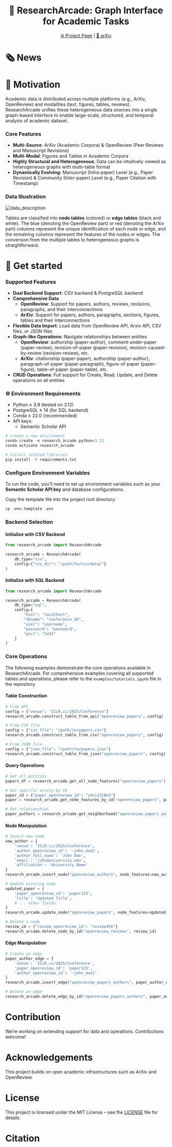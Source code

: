 <h1 align="center">🎡 ResearchArcade: Graph Interface for Academic Tasks</h1>

<p align="center">
    <a href="https://ulab-uiuc.github.io/research_arcade/">🌐 Project Page</a> |
    <a href="TODO">📜 arXiv</a>
<p>

<div align="center">

</div>

# 🗞️ News

<!-- # 👋🏻 Introduction

ResearchArcade is a graph interface for academic tasks. It utilizes a coherent multi-table format with graph structures to organize data from different sources and multiple modalities. And it preserves temporal evolution at both the manuscript and community levels. -->

# 🧭 Motivation

Academic data is distributed across multiple platforms (e.g., ArXiv, OpenReview) and modalities (text, figures, tables, reviews). ResearchArcade unifies these heterogeneous data sources into a single graph-based interface to enable large-scale, structured, and temporal analysis of academic dataset.

### Core Features

- **Multi-Source**: ArXiv (Academic Corpora) & OpenReview (Peer Reviews and Manuscript Revisions)
- **Multi-Modal**: Figures and Tables in Academic Corpora
- **Highly Structural and Heterogeneous**: Data can be intuitively viewed as heterogeneous graphs with multi-table format
- **Dynamically Evolving**: Manuscript (Intra-paper) Level (e.g., Paper Revision) & Community (Inter-paper) Level (e.g., Paper Citation with Timestamp)

### Data Illustration

![data_description](./assets/research_arcade.png)

Tables are classified into **node tables** (colored) or **edge tables** (black and white). The blue (denoting the OpenReview part) or red (denoting the ArXiv part) columns represent the unique identification of each node or edge, and the remaining columns represent the features of the nodes or edges. The conversion from the multiple tables to heterogeneous graphs is straightforward.

# 🚀 Get started

### Supported Features

- **Dual Backend Support**: CSV backend & PostgreSQL backend
- **Comprehensive Data**
    - **OpenReview**: Support for papers, authors, reviews, revisions, paragraphs, and their interconnections
    - **ArXiv**: Support for papers, authors, paragraphs, sections, figures, tables and their interconnections
- **Flexible Data Import**: Load data from OpenReview API, Arxiv API, CSV files, or JSON files
- **Graph-like Operations**: Navigate relationships between entities
    - **OpenReview**: authorship (paper-author), comment-under-paper (paper-review), revision-of-paper (paper-revision), revision-caused-by-review (revision-review), etc.
    - **ArXiv**: citationship (paper-paper), authorship (paper-author), paragraph-of-paper (paper-paragraph), figure-of-paper (paper-figure), table-of-paper (paper-table), etc.
- **CRUD Operations**: Full support for Create, Read, Update, and Delete operations on all entities

### ⚙️ Environment Requirements
- Python ≥ 3.9 (tested on 3.12)
- PostgreSQL ≥ 14 (for SQL backend)
- Conda ≥ 22.0 (recommended)
- API keys:
  - Semantic Scholar API
  <!-- - Other APIs of user's choice/convenience -->

```python
# create a new environment
conda create -n research_arcade python=3.12
conda activate research_arcade

# install related libraries
pip install -r requirements.txt
```

### Configure Environment Variables

To run the code, you’ll need to set up environment variables such as your **Semantic Scholar API key** and database configurations.

Copy the template file into the project root directory:
```bash
cp .env.template .env
```

### Backend Selection

#### Initialize with CSV Backend

```python
from research_arcade import ResearchArcade

research_arcade = ResearchArcade(
    db_type="csv",
    config={"csv_dir": "/path/to/csv/data/"}
)
```

#### Initialize with SQL Backend

```python
from research_arcade import ResearchArcade

research_arcade = ResearchArcade(
    db_type="sql",
    config={
        "host": "localhost",
        "dbname": "conference_db",
        "user": "username",
        "password": "password",
        "port": "5432"
    }
)
```

### Core Operations

The following examples demonstrate the core operations available in ResearchArcade. For comprehensive examples covering all supported tables and operations, please refer to the `examples/tutorials.ipynb` file in the repository.

#### Table Construction

```python
# From API
config = {"venue": "ICLR.cc/2025/Conference"}
research_arcade.construct_table_from_api("openreview_papers", config)

# From CSV file
config = {"csv_file": "/path/to/papers.csv"}
research_arcade.construct_table_from_csv("openreview_papers", config)

# From JSON file
config = {"json_file": "/path/to/papers.json"}
research_arcade.construct_table_from_json("openreview_papers", config)
```

#### Query Operations

```python
# Get all entities
papers_df = research_arcade.get_all_node_features("openreview_papers")

# Get specific entity by ID
paper_id = {"paper_openreview_id": "zGej22CBnS"}
paper = research_arcade.get_node_features_by_id("openreview_papers", paper_id)

# Get relationships
paper_authors = research_arcade.get_neighborhood("openreview_papers_authors", paper_id)
```

#### Node Manipulation

```python
# Insert new node
new_author = {
    'venue': 'ICLR.cc/2025/Conference',
    'author_openreview_id': '~john_doe1',
    'author_full_name': 'John Doe',
    'email': 'john@university.edu',
    'affiliation': 'University Name'
}
research_arcade.insert_node("openreview_authors", node_features=new_author)

# Update existing node
updated_paper = {
    'paper_openreview_id': 'paper123',
    'title': 'Updated Title',
    # ... other fields
}
research_arcade.update_node("openreview_papers", node_features=updated_paper)

# Delete a node
review_id = {"review_openreview_id": "review456"}
research_arcade.delete_node_by_id("openreview_reviews", review_id)
```

#### Edge Manipulation

```python
# Create an edge
paper_author_edge = {
    'venue': 'ICLR.cc/2025/Conference',
    'paper_openreview_id': 'paper123',
    'author_openreview_id': '~john_doe1'
}
research_arcade.insert_edge("openreview_papers_authors", paper_author_edge)

# Delete an edge
research_arcade.delete_edge_by_id("openreview_papers_authors", paper_author_edge)
```

# Contribution

We’re working on extending support for data and operations. Contributions welcome!

# Acknowledgements
This project builds on open academic infrastructures such as ArXiv and OpenReview. 

# License

This project is licensed under the MIT License – see the [LICENSE](./LICENSE) file for details.


# Citation

